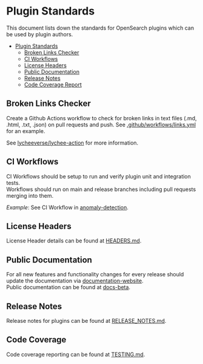 # Plugin Standards

This document lists down the standards for OpenSearch plugins which can be used by plugin authors.

- [Plugin Standards](#plugin-standards)
  - [Broken Links Checker](#broken-links-checker)
  - [CI Workflows](#ci-workflows)
  - [License Headers](#license-headers)
  - [Public Documentation](#public-documentation)
  - [Release Notes](#release-notes)  
  - [Code Coverage Report](#code-coverage-report)

## Broken Links Checker

Create a Github Actions workflow to check for broken links in text files (.md, .html, .txt, .json) on pull requests and push. See [.github/workflows/links.yml](.github/workflows/links.yml) for an example.

See [lycheeverse/lychee-action](https://github.com/lycheeverse/lychee-action) for more information.

## CI Workflows

CI Workflows should be setup to run and verify plugin unit and integration tests.  
Workflows should run on main and release branches including pull requests merging into them.

_Example_: See CI Workflow in [anomaly-detection](https://github.com/opensearch-project/anomaly-detection/blob/main/.github/workflows/CI.yml). 

## License Headers

License Header details can be found at [HEADERS.md](HEADERS.md).

## Public Documentation

For all new features and functionality changes for every release should update the documentation via [documentation-website](https://github.com/opensearch-project/documentation-website).  
Public documentation can be found at [docs-beta](https://docs-beta.opensearch.org/).

## Release Notes

Release notes for plugins can be found at [RELEASE_NOTES.md](RELEASE_NOTES.md).

## Code Coverage

Code coverage reporting can be found at [TESTING.md](TESTING.md#code-coverage-reporting).
